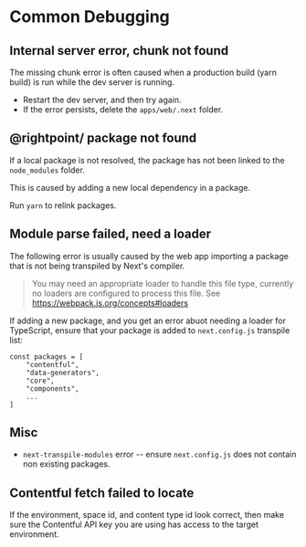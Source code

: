 # Common Debugging

## Internal server error, chunk not found

The missing chunk error is often caused when a production build (yarn build) is run while the dev server is running.

-   Restart the dev server, and then try again.
-   If the error persists, delete the `apps/web/.next` folder.

## @rightpoint/ package not found

If a local package is not resolved, the package has not been linked to the `node_modules` folder.

This is caused by adding a new local dependency in a package.

Run `yarn` to relink packages.

## Module parse failed, need a loader

The following error is usually caused by the web app importing a package that is not being transpiled by Next's compiler.

> You may need an appropriate loader to handle this file type, currently no loaders are configured to process this file. See https://webpack.js.org/concepts#loaders

If adding a new package, and you get an error abuot needing a loader for TypeScript, ensure that your package is added to `next.config.js` transpile list:

    const packages = [
        "contentful",
        "data-generators",
        "core",
        "components",
        ...
    ]

## Misc

-   `next-transpile-modules` error -- ensure `next.config.js` does not contain non existing packages.

## Contentful fetch failed to locate

If the environment, space id, and content type id look correct, then make sure the Contentful API key you are using has access to the target environment.

